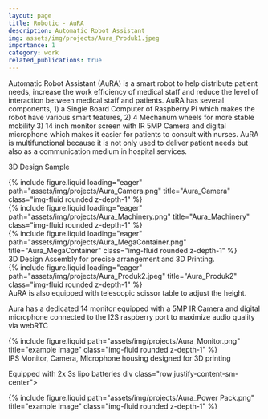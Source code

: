 ```yaml
---
layout: page
title: Robotic - AuRA
description: Automatic Robot Assistant
img: assets/img/projects/Aura_Produk1.jpeg
importance: 1
category: work
related_publications: true
---
```


Automatic Robot Assistant (AuRA) is a smart robot to help distribute patient needs, increase the work efficiency of medical staff and reduce the level of interaction between medical staff and patients. AuRA has several components, 1) a Single Board Computer of Raspberry Pi which makes the robot have various smart features, 2) 4 Mechanum wheels for more stable mobility 3) 14 inch monitor screen with IR 5MP Camera and digital microphone which makes it easier for patients to consult with nurses. AuRA is multifunctional because it is not only used to deliver patient needs but also as a communication medium in hospital services.

3D Design Sample

<div class="row">
    <div class="col-sm mt-3 mt-md-0">
        {% include figure.liquid loading="eager" path="assets/img/projects/Aura_Camera.png" title="Aura_Camera" class="img-fluid rounded z-depth-1" %}
    </div>
    <div class="col-sm mt-3 mt-md-0">
        {% include figure.liquid loading="eager" path="assets/img/projects/Aura_Machinery.png" title="Aura_Machinery" class="img-fluid rounded z-depth-1" %}
    </div>
    <div class="col-sm mt-3 mt-md-0">
        {% include figure.liquid loading="eager" path="assets/img/projects/Aura_MegaContainer.png" title="Aura_MegaContainer" class="img-fluid rounded z-depth-1" %}
    </div>
</div>
<div class="caption">
    3D Design Assembly for precise arrangement and 3D Printing.
</div>

<div class="row">
    <div class="col-sm mt-3 mt-md-0">
        {% include figure.liquid loading="eager" path="assets/img/projects/Aura_Produk2.jpeg" title="Aura_Produk2" class="img-fluid rounded z-depth-1" %}
    </div>
</div>
<div class="caption">
    AuRA is also equipped with telescopic scissor table to adjust the height.
</div>

Aura has a dedicated 14 monitor equipped with a 5MP IR Camera and digital microphone connected to the I2S raspberry port to maximize audio quality via webRTC

<div class="row justify-content-sm-center">
    <div class="col-sm-8 mt-3 mt-md-0">
        {% include figure.liquid path="assets/img/projects/Aura_Monitor.png" title="example image" class="img-fluid rounded z-depth-1" %}
    </div>
</div>
<div class="caption">
    IPS Monitor, Camera, Microphone housing designed for 3D printing
</div>

Equipped with 2x 3s lipo batteries
div class="row justify-content-sm-center">

<div class="col-sm-8 mt-3 mt-md-0">
    {% include figure.liquid path="assets/img/projects/Aura_Power Pack.png" title="example image" class="img-fluid rounded z-depth-1" %}
</div>
